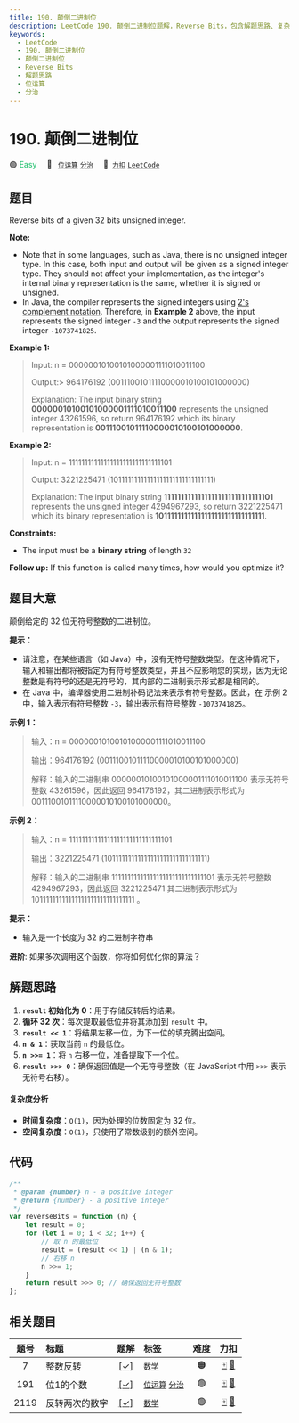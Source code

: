 ```yaml
---
title: 190. 颠倒二进制位
description: LeetCode 190. 颠倒二进制位题解，Reverse Bits，包含解题思路、复杂度分析以及完整的 JavaScript 代码实现。
keywords:
  - LeetCode
  - 190. 颠倒二进制位
  - 颠倒二进制位
  - Reverse Bits
  - 解题思路
  - 位运算
  - 分治
---
```


# 190. 颠倒二进制位

🟢 <font color=#15bd66>Easy</font>&emsp; 🔖&ensp; [`位运算`](/tag/bit-manipulation.md) [`分治`](/tag/divide-and-conquer.md)&emsp; 🔗&ensp;[`力扣`](https://leetcode.cn/problems/reverse-bits) [`LeetCode`](https://leetcode.com/problems/reverse-bits)

## 题目

Reverse bits of a given 32 bits unsigned integer.

**Note:**

- Note that in some languages, such as Java, there is no unsigned integer type. In this case, both input and output will be given as a signed integer type. They should not affect your implementation, as the integer's internal binary representation is the same, whether it is signed or unsigned.
- In Java, the compiler represents the signed integers using [2's complement notation](https://en.wikipedia.org/wiki/Two%27s_complement). Therefore, in **Example 2** above, the input represents the signed integer `-3` and the output represents the signed integer `-1073741825`.

**Example 1:**

> Input: n = 00000010100101000001111010011100
>
> Output:>
> 964176192 (00111001011110000010100101000000)
>
> Explanation: The input binary string **00000010100101000001111010011100** represents the unsigned integer 43261596, so return 964176192 which its binary representation is **00111001011110000010100101000000**.

**Example 2:**

> Input: n = 11111111111111111111111111111101
>
> Output: 3221225471 (10111111111111111111111111111111)
>
> Explanation: The input binary string **11111111111111111111111111111101** represents the unsigned integer 4294967293, so return 3221225471 which its binary representation is **10111111111111111111111111111111**.

**Constraints:**

- The input must be a **binary string** of length `32`

**Follow up:** If this function is called many times, how would you optimize
it?

## 题目大意

颠倒给定的 32 位无符号整数的二进制位。

**提示：**

- 请注意，在某些语言（如 Java）中，没有无符号整数类型。在这种情况下，输入和输出都将被指定为有符号整数类型，并且不应影响您的实现，因为无论整数是有符号的还是无符号的，其内部的二进制表示形式都是相同的。
- 在 Java 中，编译器使用二进制补码记法来表示有符号整数。因此，在 示例 2 中，输入表示有符号整数 `-3`，输出表示有符号整数 `-1073741825`。

**示例 1：**

> 输入：n = 00000010100101000001111010011100
>
> 输出：964176192 (00111001011110000010100101000000)
>
> 解释：输入的二进制串 00000010100101000001111010011100 表示无符号整数 43261596，因此返回 964176192，其二进制表示形式为 00111001011110000010100101000000。

**示例 2：**

> 输入：n = 11111111111111111111111111111101
>
> 输出：3221225471 (10111111111111111111111111111111)
>
> 解释：输入的二进制串 11111111111111111111111111111101 表示无符号整数 4294967293，因此返回 3221225471 其二进制表示形式为 10111111111111111111111111111111 。

**提示：**

- 输入是一个长度为 32 的二进制字符串

**进阶**: 如果多次调用这个函数，你将如何优化你的算法？

## 解题思路

1. **`result` 初始化为 0**：用于存储反转后的结果。
2. **循环 32 次**：每次提取最低位并将其添加到 `result` 中。
3. **`result << 1`**：将结果左移一位，为下一位的填充腾出空间。
4. **`n & 1`**：获取当前 `n` 的最低位。
5. **`n >>= 1`**：将 `n` 右移一位，准备提取下一个位。
6. **`result >>> 0`**：确保返回值是一个无符号整数（在 JavaScript 中用 `>>>` 表示无符号右移）。

#### 复杂度分析

- **时间复杂度**：`O(1)`，因为处理的位数固定为 32 位。
- **空间复杂度**：`O(1)`，只使用了常数级别的额外空间。

## 代码

```javascript
/**
 * @param {number} n - a positive integer
 * @return {number} - a positive integer
 */
var reverseBits = function (n) {
	let result = 0;
	for (let i = 0; i < 32; i++) {
		// 取 n 的最低位
		result = (result << 1) | (n & 1);
		// 右移 n
		n >>= 1;
	}
	return result >>> 0; // 确保返回无符号整数
};
```

## 相关题目

<!-- prettier-ignore -->
| 题号 | 标题 | 题解 | 标签 | 难度 | 力扣 |
| :------: | :------ | :------: | :------ | :------: | :------: |
| 7 | 整数反转 | [[✓]](/problem/0007.md) |  [`数学`](/tag/math.md) | 🟠 | [🀄️](https://leetcode.cn/problems/reverse-integer) [🔗](https://leetcode.com/problems/reverse-integer) |
| 191 | 位1的个数 | [[✓]](/problem/0191.md) |  [`位运算`](/tag/bit-manipulation.md) [`分治`](/tag/divide-and-conquer.md) | 🟢 | [🀄️](https://leetcode.cn/problems/number-of-1-bits) [🔗](https://leetcode.com/problems/number-of-1-bits) |
| 2119 | 反转两次的数字 | [[✓]](/problem/2119.md) |  [`数学`](/tag/math.md) | 🟢 | [🀄️](https://leetcode.cn/problems/a-number-after-a-double-reversal) [🔗](https://leetcode.com/problems/a-number-after-a-double-reversal) |